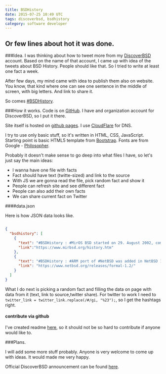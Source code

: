 ```yaml
---
title: BSDHistory
date: 2015-07-25 10:49 UTC
tags: discoverbsd, bsdhistory
category: software developer
---
```


## Or few lines about hot it was done.

###Idea.
I was thinking about how to tweet more from my [DiscoverBSD](https://twitter.com/_DiscoverBSD) account. 
Based on the name of that account, I came up with idea of the tweets about BSD History. People should like that. So I tried to write at least one fact a week.

After few days, my mind came with idea to publish them also on website. You know, that kind where one can see one sentence in the middle of screen, with big letters. And link to share it.  

So comes [#BSDHistory](https://BSDHistory.DiscoverBSD.com).

###How it works.
Code is on [GitHub](https://github.com/DiscoverBSD/BSDHistory). I have and organization account for DiscoverBSD, so I put it there.

Site itself is hosted on [github pages](https://pages.github.com). I use [CloudFlare](https://www.cloudflare.com/) for DNS. 

I try to use only basic stuff, so it's written in HTML, CSS, JavaScript. Starting point is basic HTML5 template from [Bootstrap](http://getbootstrap.com/getting-started/). Fonts are from Google - [Philosopher](https://www.google.com/fonts/specimen/Philosopher).

Probably it doesn't make sense to go deep into what files I have, so let's just say the main ideas:   

* I wanna have one file with facts
* Fact should have text (twitte-sized) and link to the source 
* With JS we are gonna read the file, pick random fact and show it
* People can refresh site and see different fact
* People can also add their own facts
* We can share current fact on Twitter

####data.json

Here is how JSON data looks like.

```json

{
  "bsdhistory": [
    {
      "text": "#BSDHistory : #MirOS BSD started on 29. August 2002, combining OpenBSD (-current) and NetBSD (-current) at that time",
      "link":"https://www.mirbsd.org/history.htm"
    },
    {
      "text": "#BSDHistory : #ARM port of #NetBSD was added in NetBSD 1.2 (Oct 1996)",
      "link": "https://www.netbsd.org/releases/formal-1.2/"
    }
  ]
}
```

What I do next is picking a random fact and filling the data on page with data from it (text, link to source,twitter share). For twitter to work I need to `twitter_link = twitter_link.replace(/#/gi, "%23");`, so I get the hashtags right.  

#### contribute via github

I've created readme [here](https://github.com/DiscoverBSD/BSDHistory#contribute), so it should not be so hard to contribute if anyone would like to.

###Plans. 

I will add some more stuff probably. Anyone is very welcome to come up with ideas. It would made me very happy. 

Official DiscoverBSD announcement can be found [here](https://www.discoverbsd.com/2015/07/introducing-bsdhistory.html).

